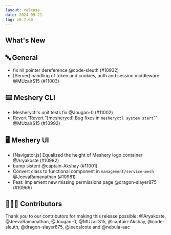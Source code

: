 ```yaml
---
layout: release
date: 2024-05-21
tag: v0.7.60
---
```


## What's New
## 🔤 General
- fix nil pointer dereference @code-sleuth (#10932)
- [Server] handling of token and cookies, auth and session middleware @MUzairS15 (#11003)

## ⌨️ Meshery CLI

- Mesheryctl's unit tests fix @Jougan-0 (#11002)
- Revert "Revert "[mesheryctl] Bug fixes in `mesheryctl system start`"" @MUzairS15 (#10993)

## 🖥 Meshery UI

- [Navigator.js] Equalized the height of Meshery logo container @Aryakoste (#10982)
- bump sistent @captain-Akshay (#11001)
- Convert class to functional component in `management/service-mesh` @JeevaRamanathan (#10981)
- Feat: Implement new missing permissions page @dragon-slayer875 (#10969)

## 👨🏽‍💻 Contributors

Thank you to our contributors for making this release possible:
@Aryakoste, @JeevaRamanathan, @Jougan-0, @MUzairS15, @captain-Akshay, @code-sleuth, @dragon-slayer875, @leecalcote and @nebula-aac
